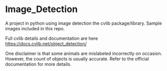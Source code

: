 # Image_Detection
A project in python using image detection the cvlib package/library.  Sample images included in this repo.

Full cvlib details and documentation are here https://docs.cvlib.net/object_detection/ 

One disclaimer is that some animals are mislabeled incorrectly on occasion. However, the count of objects is usually accurate. 
Refer to the official documentation for more details.
